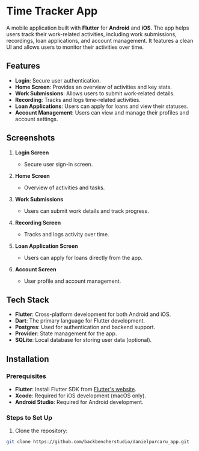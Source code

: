 # Time Tracker App

A mobile application built with **Flutter** for **Android** and **iOS**. The app helps users track their work-related activities, including work submissions, recordings, loan applications, and account management. It features a clean UI and allows users to monitor their activities over time.

## Features

- **Login**: Secure user authentication.
- **Home Screen**: Provides an overview of activities and key stats.
- **Work Submissions**: Allows users to submit work-related details.
- **Recording**: Tracks and logs time-related activities.
- **Loan Applications**: Users can apply for loans and view their statuses.
- **Account Management**: Users can view and manage their profiles and account settings.

## Screenshots

1. **Login Screen**
    - Secure user sign-in screen.

2. **Home Screen**
    - Overview of activities and tasks.

3. **Work Submissions**
    - Users can submit work details and track progress.

4. **Recording Screen**
    - Tracks and logs activity over time.

5. **Loan Application Screen**
    - Users can apply for loans directly from the app.

6. **Account Screen**
    - User profile and account management.

## Tech Stack

- **Flutter**: Cross-platform development for both Android and iOS.
- **Dart**: The primary language for Flutter development.
- **Postgres**: Used for authentication and backend support.
- **Provider**: State management for the app.
- **SQLite**: Local database for storing user data (optional).

## Installation

### Prerequisites

- **Flutter**: Install Flutter SDK from [Flutter's website](https://flutter.dev/docs/get-started/install).
- **Xcode**: Required for iOS development (macOS only).
- **Android Studio**: Required for Android development.

### Steps to Set Up

1. Clone the repository:

```bash
git clone https://github.com/backbencherstudio/danielpurcaru_app.git
